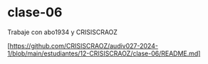 # clase-06

Trabaje con abo1934 y CRISISCRAOZ

[https://github.com/CRISISCRAOZ/audiv027-2024-1/blob/main/estudiantes/12-CRISISCRAOZ/clase-06/README.md]
